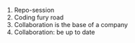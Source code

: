 1. Repo-session
2. Coding fury road
3. Collaboration is the base of a company
4. Collaboration: be up to date


